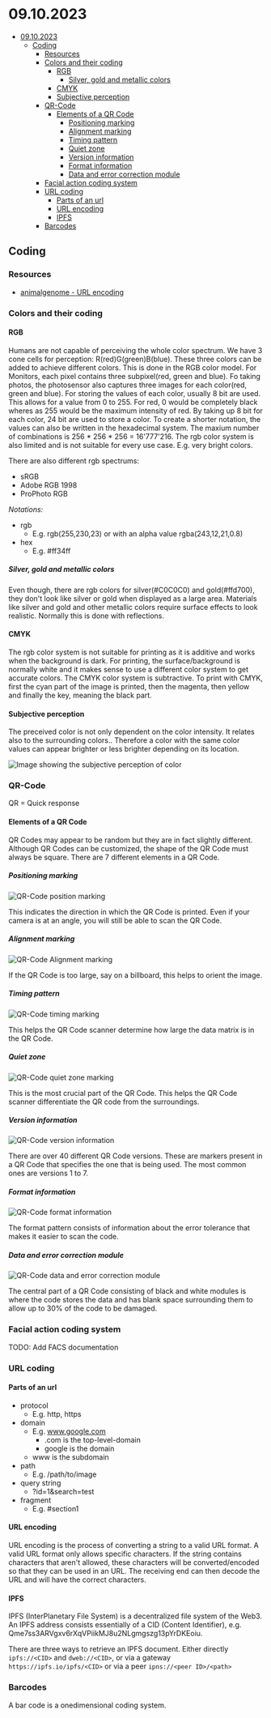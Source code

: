 # 09.10.2023

- [09.10.2023](#09102023)
  - [Coding](#coding)
    - [Resources](#resources)
    - [Colors and their coding](#colors-and-their-coding)
      - [RGB](#rgb)
        - [Silver, gold and metallic colors](#silver-gold-and-metallic-colors)
      - [CMYK](#cmyk)
      - [Subjective perception](#subjective-perception)
    - [QR-Code](#qr-code)
      - [Elements of a QR Code](#elements-of-a-qr-code)
        - [Positioning marking](#positioning-marking)
        - [Alignment marking](#alignment-marking)
        - [Timing pattern](#timing-pattern)
        - [Quiet zone](#quiet-zone)
        - [Version information](#version-information)
        - [Format information](#format-information)
        - [Data and error correction module](#data-and-error-correction-module)
    - [Facial action coding system](#facial-action-coding-system)
    - [URL coding](#url-coding)
      - [Parts of an url](#parts-of-an-url)
      - [URL encoding](#url-encoding)
      - [IPFS](#ipfs)
    - [Barcodes](#barcodes)


## Coding

### Resources

- [animalgenome - URL encoding](https://www.animalgenome.org/community/angenmap/URLEncoding.html)

### Colors and their coding

#### RGB

Humans are not capable of perceiving the whole color spectrum. We have 3 cone cells for perception: R(red)G(green)B(blue). These three colors can be added to achieve different colors. This is done in the RGB color model. For Monitors, each pixel contains three subpixel(red, green and blue). Fo taking photos, the photosensor also captures three images for each color(red, green and blue).
For storing the values of each color, usually 8 bit are used. This allows for a value from 0 to 255. For red, 0 would be completely black wheres as 255 would be the maximum intensity of red. By taking up 8 bit for each color, 24 bit are used to store a color.
To create a shorter notation, the values can also be written in the hexadecimal system.
The maxium number of combinations is 256 * 256 * 256 = 16'777'216.
The rgb color system is also limited and is not suitable for every use case. E.g. very bright colors.

There are also different rgb spectrums: 

- sRGB
- Adobe RGB 1998
- ProPhoto RGB

_Notations:_

- rgb
  - E.g. rgb(255,230,23) or with an alpha value rgba(243,12,21,0.8)
- hex
  - E.g. #ff34ff

##### Silver, gold and metallic colors

Even though, there are rgb colors for silver(#C0C0C0) and gold(#ffd700), they don't look like silver or gold when displayed as a large area. Materials like silver and gold and other metallic colors require surface effects to look realistic. Normally this is done with reflections.

#### CMYK

The rgb color system is not suitable for printing as it is additive and works when the background is dark.
For printing, the surface/background is normally white and it makes sense to use a different color system to get accurate colors. The CMYK color system is subtractive.
To print with CMYK, first the cyan part of the image is printed, then the magenta, then yellow and finally the key, meaning the black part.

#### Subjective perception

The preceived color is not only dependent on the color intensity. It relates also to the surrounding colors.. Therefore a color with the same color values can appear brighter or less brighter depending on its location.

![Image showing the subjective perception of color](subjective-color.png)

### QR-Code

QR = Quick response

#### Elements of a QR Code

QR Codes may appear to be random but they are in fact slightly different. Although QR Codes can be customized, the shape of the QR Code must always be square. There are 7 different elements in a QR Code.

##### Positioning marking

![QR-Code position marking](qrcode/qr-positioning.png)

This indicates the direction in which the QR Code is printed. Even if your camera is at an angle, you will still be able to scan the QR Code.

##### Alignment marking

![QR-Code Alignment marking](qrcode/qr-alignment.png)

If the QR Code is too large, say on a billboard, this helps to orient the image.

##### Timing pattern

![QR-Code timing marking](qrcode/qr-timing.png)

This helps the QR Code scanner determine how large the data matrix is in the QR Code.

##### Quiet zone

![QR-Code quiet zone marking](qrcode/qr-quiet.png)

This is the most crucial part of the QR Code. This helps the QR Code scanner differentiate the QR code from the surroundings.

##### Version information

![QR-Code version information](qrcode/qr-version.png)

There are over 40 different QR Code versions. These are markers present in a QR Code that specifies the one that is being used. The most common ones are versions 1 to 7.

##### Format information

![QR-Code format information](qrcode/qr-format.png)

The format pattern consists of information about the error tolerance that makes it easier to scan the code.

##### Data and error correction module

![QR-Code data and error correction module](qrcode/qr-data-error.png)

The central part of a QR Code consisting of black and white modules is where the code stores the data and has blank space surrounding them to allow up to 30% of the code to be damaged.

### Facial action coding system

TODO: Add FACS documentation

### URL coding

#### Parts of an url

- protocol
  - E.g. http, https
- domain
  - E.g. www.google.com
    - .com is the top-level-domain
    - google is the domain
  - www is the subdomain
- path
  - E.g. /path/to/image
- query string
  - ?id=1&search=test
- fragment
  - E.g. #section1

#### URL encoding

URL encoding is the process of converting a string to a valid URL format. A valid URL format only allows specific characters. If the string contains characters that aren't allowed, these characters will be converted/encoded so that they can be used in an URL. The receiving end can then decode the URL and will have the correct characters.

#### IPFS

IPFS (InterPlanetary File System) is a decentralized file system of the Web3.
An IPFS address consists essentially of a CID (Content Identifier), e.g. Qme7ss3ARVgxv6rXqVPiikMJ8u2NLgmgszg13pYrDKEoiu.

There are three ways to retrieve an IPFS document. Either directly ```ipfs://<CID>``` and ```dweb://<CID>```, or via a gateway ```https://ipfs.io/ipfs/<CID>``` or via a peer ```ipns://<peer ID>/<path>```

### Barcodes

A bar code is a onedimensional coding system.